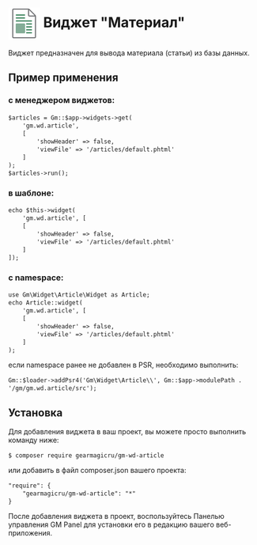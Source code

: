 # <img src="https://raw.githubusercontent.com/gearmagicru/gm-wd-article/refs/heads/master/assets/images/icon.svg" width="64px" height="64px" align="absmiddle"> Виджет "Материал"

Виджет предназначен для вывода материала (статьи) из базы данных.

## Пример применения
### с менеджером виджетов:
```
$articles = Gm::$app->widgets->get(
    'gm.wd.article', 
    [
        'showHeader' => false, 
        'viewFile' => '/articles/default.phtml'
    ]
);
$articles->run();
```
### в шаблоне:
```
echo $this->widget(
    'gm.wd.article', [
    [
        'showHeader' => false, 
        'viewFile' => '/articles/default.phtml'
    ]
]);
```
### с namespace:
```
use Gm\Widget\Article\Widget as Article;
echo Article::widget(
    'gm.wd.article', [
    [
        'showHeader' => false, 
        'viewFile' => '/articles/default.phtml'
    ]
);
```
если namespace ранее не добавлен в PSR, необходимо выполнить:
```
Gm::$loader->addPsr4('Gm\Widget\Article\\', Gm::$app->modulePath . '/gm/gm.wd.article/src');
```

## Установка

Для добавления виджета в ваш проект, вы можете просто выполнить команду ниже:

```
$ composer require gearmagicru/gm-wd-article
```

или добавить в файл composer.json вашего проекта:
```
"require": {
    "gearmagicru/gm-wd-article": "*"
}
```

После добавления виджета в проект, воспользуйтесь Панелью управления GM Panel для установки его в редакцию вашего веб-приложения.
